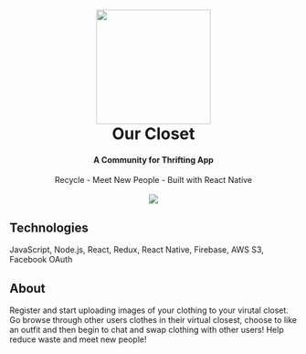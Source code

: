 
<h1 align="center">
  <img src = "https://cdn.pixabay.com/photo/2014/03/25/16/25/gerbera-297021_960_720.png" width=200/>
  <br>
  Our Closet
</h1>

<h4 align="center">A Community for Thrifting App</h4>
<p align="center">
  Recycle - Meet New People - Built with React Native
  <br>
  <br>
   <img src="https://i.ibb.co/n8FNqKW/ourclosetscreenshots.jpg"/>
</p>

## Technologies
JavaScript, Node.js, React, Redux, React Native, Firebase, AWS S3, Facebook OAuth

## About
Register and start uploading images of your clothing to your virutal closet. Go browse through other users clothes in their virtual closest, choose to like an outfit and then begin to chat and swap clothing with other users! Help reduce waste and meet new people!
